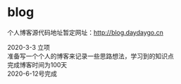 # blog
个人博客源代码地址暂定网址：http://blog.daydaygo.cn

2020-3-3 立项  
准备写一个个人的博客来记录一些思路想法，学习到的知识点  
完成博客时间为100天  
2020-6-12号完成  

